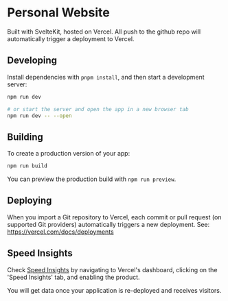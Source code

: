 
# Personal Website

Built with SvelteKit, hosted on Vercel.
All push to the github repo will automatically trigger a deployment to Vercel.


## Developing

Install dependencies with `pnpm install`, and then start a development server:

```bash
npm run dev

# or start the server and open the app in a new browser tab
npm run dev -- --open
```

## Building

To create a production version of your app:

```bash
npm run build
```

You can preview the production build with `npm run preview`.


## Deploying
When you import a Git repository to Vercel, each commit or pull request (on supported Git providers) automatically triggers a new deployment. See: https://vercel.com/docs/deployments


## Speed Insights

Check [Speed Insights](https://vercel.com/docs/concepts/speed-insights) by navigating to Vercel's dashboard, clicking on the 'Speed Insights' tab, and enabling the product.

You will get data once your application is re-deployed and receives visitors.
